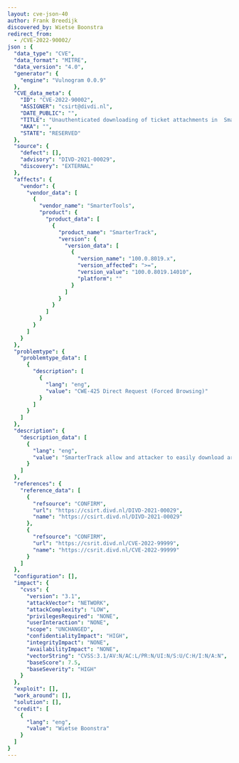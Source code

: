 ```yaml
---
layout: cve-json-40
author: Frank Breedijk
discovered_by: Wietse Boonstra
redirect_from:
  - /CVE-2022-90002/
json : {
  "data_type": "CVE",
  "data_format": "MITRE",
  "data_version": "4.0",
  "generator": {
    "engine": "Vulnogram 0.0.9"
  },
  "CVE_data_meta": {
    "ID": "CVE-2022-90002",
    "ASSIGNER": "csirt@divdi.nl",
    "DATE_PUBLIC": "",
    "TITLE": "Unauthenticated downloading of ticket attachments in  SmarterTrack v100.0.8019.14010",
    "AKA": "",
    "STATE": "RESERVED"
  },
  "source": {
    "defect": [],
    "advisory": "DIVD-2021-00029",
    "discovery": "EXTERNAL"
  },
  "affects": {
    "vendor": {
      "vendor_data": [
        {
          "vendor_name": "SmarterTools",
          "product": {
            "product_data": [
              {
                "product_name": "SmarterTrack",
                "version": {
                  "version_data": [
                    {
                      "version_name": "100.0.8019.x",
                      "version_affected": ">=",
                      "version_value": "100.0.8019.14010",
                      "platform": ""
                    }
                  ]
                }
              }
            ]
          }
        }
      ]
    }
  },
  "problemtype": {
    "problemtype_data": [
      {
        "description": [
          {
            "lang": "eng",
            "value": "CWE-425 Direct Request (Forced Browsing)"
          }
        ]
      }
    ]
  },
  "description": {
    "description_data": [
      {
        "lang": "eng",
        "value": "SmarterTrack allow and attacker to easily download arbitrary attachments to tickets"
      }
    ]
  },
  "references": {
    "reference_data": [
      {
        "refsource": "CONFIRM",
        "url": "https://csirt.divd.nl/DIVD-2021-00029",
        "name": "https://csirt.divd.nl/DIVD-2021-00029"
      },
      {
        "refsource": "CONFIRM",
        "url": "https://csrit.divd.nl/CVE-2022-99999",
        "name": "https://csrit.divd.nl/CVE-2022-99999"
      }
    ]
  },
  "configuration": [],
  "impact": {
    "cvss": {
      "version": "3.1",
      "attackVector": "NETWORK",
      "attackComplexity": "LOW",
      "privilegesRequired": "NONE",
      "userInteraction": "NONE",
      "scope": "UNCHANGED",
      "confidentialityImpact": "HIGH",
      "integrityImpact": "NONE",
      "availabilityImpact": "NONE",
      "vectorString": "CVSS:3.1/AV:N/AC:L/PR:N/UI:N/S:U/C:H/I:N/A:N",
      "baseScore": 7.5,
      "baseSeverity": "HIGH"
    }
  },
  "exploit": [],
  "work_around": [],
  "solution": [],
  "credit": [
    {
      "lang": "eng",
      "value": "Wietse Boonstra"
    }
  ]
}
---
```

